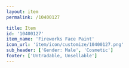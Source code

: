 ```yaml
---
layout: item
permalink: /10400127

title: Item
id: '10400127'
item_name: 'Fireworks Face Paint'
icon_url: 'item/icon/customize/10400127.png'
sub_header: ['Gender: Male', 'Cosmetic']
footer: ['Untradable, Unsellable']
---
```


